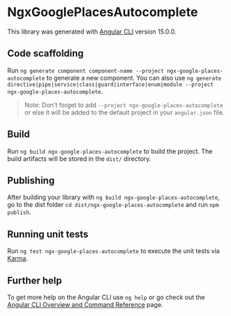 # NgxGooglePlacesAutocomplete

This library was generated with [Angular CLI](https://github.com/angular/angular-cli) version 15.0.0.

## Code scaffolding

Run `ng generate component component-name --project ngx-google-places-autocomplete` to generate a new component. You can also use `ng generate directive|pipe|service|class|guard|interface|enum|module --project ngx-google-places-autocomplete`.
> Note: Don't forget to add `--project ngx-google-places-autocomplete` or else it will be added to the default project in your `angular.json` file. 

## Build

Run `ng build ngx-google-places-autocomplete` to build the project. The build artifacts will be stored in the `dist/` directory.

## Publishing

After building your library with `ng build ngx-google-places-autocomplete`, go to the dist folder `cd dist/ngx-google-places-autocomplete` and run `npm publish`.

## Running unit tests

Run `ng test ngx-google-places-autocomplete` to execute the unit tests via [Karma](https://karma-runner.github.io).

## Further help

To get more help on the Angular CLI use `ng help` or go check out the [Angular CLI Overview and Command Reference](https://angular.io/cli) page.
